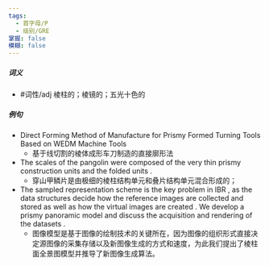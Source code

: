 ```yaml
---
tags:
  - 首字母/P
  - 级别/GRE
掌握: false
模糊: false
---
```

##### 词义
- #词性/adj  棱柱的；棱镜的；五光十色的
##### 例句
- Direct Forming Method of Manufacture for Prismy Formed Turning Tools Based on WEDM Machine Tools
	- 基于线切割的棱体成形车刀制造的直接廓形法
- The scales of the pangolin were composed of the very thin prismy construction units and the folded units .
	- 穿山甲鳞片是由极细的棱柱结构单元和叠片结构单元混合形成的；
- The sampled representation scheme is the key problem in IBR , as the data structures decide how the reference images are collected and stored as well as how the virtual images are created . We develop a prismy panoramic model and discuss the acquisition and rendering of the datasets .
	- 图像模型是基于图像的绘制技术的关键所在，因为图像的组织形式直接决定源图像的采集存储以及新图像生成的方式和速度，为此我们提出了棱柱面全景图模型并推导了新图像生成算法。

